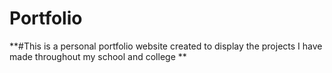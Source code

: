 # Portfolio
**#This is a personal portfolio website created to display the projects I have made throughout my school and college **
